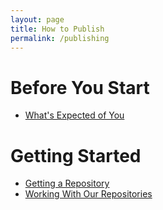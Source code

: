 ```yaml
---
layout: page
title: How to Publish
permalink: /publishing
---
```


# Before You Start

* [What's Expected of You](expectations.md)

# Getting Started

* [Getting a Repository](getting_a_repo.md)
* [Working With Our Repositories](working_with_repos.md)

